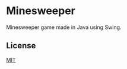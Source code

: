# Minesweeper

Minesweeper game made in Java using Swing.

## License

[MIT](https://github.com/jazielloureiro/Minesweeper/blob/main/LICENSE)
